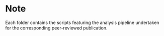 # Note

Each folder contains the scripts featuring the analysis pipeline undertaken for the corresponding peer-reviewed publication.
